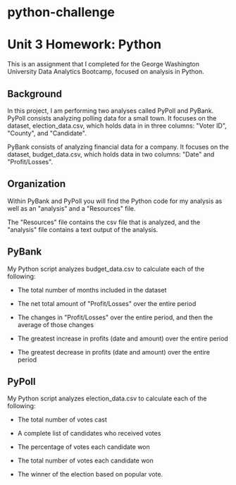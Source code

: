 # python-challenge
# Unit 3 Homework: Python

This is an assignment that I completed for the George Washington University Data Analytics Bootcamp, focused on analysis in Python.

## Background

In this project, I am performing two analyses called PyPoll and PyBank.
PyPoll consists analyzing polling data for a small town. It focuses on the dataset, election_data.csv, 
which holds data in in three columns: "Voter ID", "County", and "Candidate".

PyBank consists of analyzing financial data for a company. It focuses on the dataset, budget_data.csv,
which holds data in two columns: "Date" and "Profit/Losses".

## Organization

Within PyBank and PyPoll you will find the Python code for my analysis as well as an "analysis" and a "Resources" file.

The "Resources" file contains the csv file that is analyzed, and the "analysis" file contains a text output of the analysis.

## PyBank 

My Python script analyzes budget_data.csv to calculate each of the following:

* The total number of months included in the dataset

* The net total amount of "Profit/Losses" over the entire period

* The changes in "Profit/Losses" over the entire period, and then the average of those changes

* The greatest increase in profits (date and amount) over the entire period

* The greatest decrease in profits (date and amount) over the entire period

## PyPoll 

My Python script analyzes election_data.csv to calculate each of the following:

* The total number of votes cast

* A complete list of candidates who received votes

* The percentage of votes each candidate won

* The total number of votes each candidate won

* The winner of the election based on popular vote.
